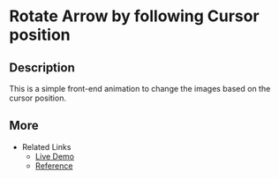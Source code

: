 # Rotate Arrow by following Cursor position

## Description
This is a simple front-end animation to change the images based on the cursor position.

## More 
* Related Links
    + [Live Demo](http://remo.site/rotateArrows/)
    + [Reference](https://www.cloudtec.ch/blog/web/2014/change-image-with-jquery-mouse-position)